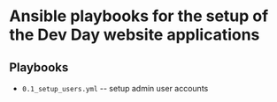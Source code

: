 # Ansible playbooks for the setup of the Dev Day website applications

## Playbooks

* `0.1_setup_users.yml` -- setup admin user accounts
